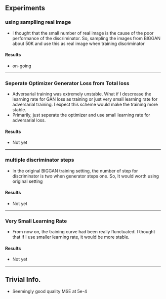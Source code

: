 ## Experiments 
 
### using samplling real image
- I thought that the small number of real image is the cause of the poor 
performance of the discriminator. So, sampling the images from BIGGAN about 
50K and use this as real image when training discriminator

#### Results
- on-going

---

### Seperate Optimizer Generator Loss from Total loss 
- Adversarial training was extremely unstable. What if I descrease the 
learning rate for GAN loss as training or just very small learning rate for
adversarial training. I expect this scheme would make the training more stable.
- Primarily, just seperate the optimizer and use small learning rate for 
adversarial loss.

#### Results
- Not yet 

---

### multiple discriminator steps 
- In the original BIGGAN training setting, the number of step for discriminator 
is two when generator steps one. So, It would worth using original setting

#### Results
- Not yet 

---

### Very Small Learning Rate
- From now on, the training curve had been really flunctuated. 
I thought that if I use smaller learning rate, it would be more stable. 

#### Results
- Not yet 
---

## Trivial Info.

- Seemingly good quality MSE at 5e-4 
